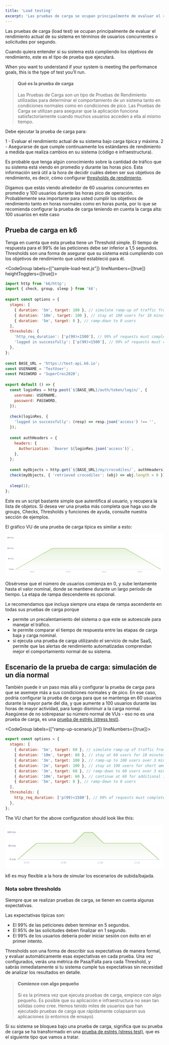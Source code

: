 ```yaml
---
title: 'Load testing'
excerpt: 'Las pruebas de carga se ocupan principalmente de evaluar el rendimiento actual de su sistema en términos de usuarios concurrentes o solicitudes por segundo.'
---
```


Las pruebas de carga (load test) se ocupan principalmente de evaluar el rendimiento actual de su sistema en términos de usuarios concurrentes o solicitudes por segundo.

Cuando quiera entender si su sistema está cumpliendo los objetivos de rendimiento, este es el tipo de prueba que ejecutará.


When you want to understand if your system is meeting the performance goals, this is the type of test you'll run.

> #### Qué es la prueba de carga
>
> Las Pruebas de Carga son un tipo de Pruebas de Rendimiento utilizadas para determinar el comportamiento de un sistema tanto en condiciones normales como en condiciones de pico.
> Las Pruebas de Carga se utilizan para asegurar que la aplicación funciona satisfactoriamente cuando muchos usuarios acceden a ella al mismo tiempo.


Debe ejecutar la prueba de carga para:

1 - Evaluar el rendimiento actual de su sistema bajo carga típica y máxima.
2 - Asegurarse de que cumple continuamente los estándares de rendimiento a medida que realiza cambios en su sistema (código e infraestructura).

Es probable que tenga algún conocimiento sobre la cantidad de tráfico que su sistema está viendo en promedio y durante las horas pico. Esta información será útil a la hora de decidir cuáles deben ser sus objetivos de rendimiento, es decir, cómo configurar [thresholds de rendimiento](/es/usando-k6/thresholds/).

Digamos que estás viendo alrededor de 60 usuarios concurrentes en promedio y 100 usuarios durante las horas pico de operación.
Probablemente sea importante para usted cumplir los objetivos de rendimiento tanto en horas normales como en horas punta, por lo que se recomienda configurar la prueba de carga teniendo en cuenta la carga alta: 100 usuarios en este caso

## Prueba de carga en k6

Tenga en cuenta que esta prueba tiene un Threshold simple. El tiempo de respuesta para el 99% de las peticiones debe ser inferior a 1,5 segundos. Thresholds son una forma de asegurar que su sistema está cumpliendo con los objetivos de rendimiento que usted estableció para él.

<CodeGroup labels={["sample-load-test.js"]} lineNumbers={[true]} heightTogglers={[true]}>

```javascript
import http from 'k6/http';
import { check, group, sleep } from 'k6';

export const options = {
  stages: [
    { duration: '5m', target: 100 }, // simulate ramp-up of traffic from 1 to 100 users over 5 minutes.
    { duration: '10m', target: 100 }, // stay at 100 users for 10 minutes
    { duration: '5m', target: 0 }, // ramp-down to 0 users
  ],
  thresholds: {
    'http_req_duration': ['p(99)<1500'], // 99% of requests must complete below 1.5s
    'logged in successfully': ['p(99)<1500'], // 99% of requests must complete below 1.5s
  },
};

const BASE_URL = 'https://test-api.k6.io';
const USERNAME = 'TestUser';
const PASSWORD = 'SuperCroc2020';

export default () => {
  const loginRes = http.post(`${BASE_URL}/auth/token/login/`, {
    username: USERNAME,
    password: PASSWORD,
  });

  check(loginRes, {
    'logged in successfully': (resp) => resp.json('access') !== '',
  });

  const authHeaders = {
    headers: {
      Authorization: `Bearer ${loginRes.json('access')}`,
    },
  };

  const myObjects = http.get(`${BASE_URL}/my/crocodiles/`, authHeaders).json();
  check(myObjects, { 'retrieved crocodiles': (obj) => obj.length > 0 });

  sleep(1);
};
```

</CodeGroup>

Este es un script bastante simple que autentifica al usuario, y recupera la lista de objetos. Si desea ver una prueba más completa que haga uso de groups, Checks, Thresholds y funciones de ayuda, consulte nuestra sección de ejemplos.

El gráfico VU de una prueba de carga típica es similar a esto:

![Load Test VU chart](./images/load-test.png)

Obsérvese que el número de usuarios comienza en 0, y sube lentamente hasta el valor nominal, donde se mantiene durante un largo periodo de tiempo. La etapa de rampa descendente es opcional.

Le recomendamos que incluya siempre una etapa de rampa ascendente en todas sus pruebas de carga porque
- permite un precalentamiento del sistema o que este se autoescale para manejar el tráfico.
- le permite comparar el tiempo de respuesta entre las etapas de carga baja y carga nominal.
- si ejecuta una prueba de carga utilizando el servicio de nube SaaS, permite que las alertas de rendimiento automatizadas comprendan mejor el comportamiento normal de su sistema.


## Escenario de la prueba de carga: simulación de un día normal



También puede ir un paso más allá y configurar la prueba de carga para que se asemeje más a sus condiciones normales y de pico. En ese caso, podría configurar la prueba de carga para que se mantenga en 60 usuarios durante la mayor parte del día, y que aumente a 100 usuarios durante las horas de mayor actividad, para luego disminuir a la carga normal.
Asegúrese de no sobrepasar su número normal de VUs - eso no es una prueba de carga, es una [prueba de estrés (stress test)](/es/tipos-de-prueba/stress-testing).

<CodeGroup labels={["ramp-up-scenario.js"]} lineNumbers={[true]}>

```javascript
export const options = {
  stages: [
    { duration: '5m', target: 60 }, // simulate ramp-up of traffic from 1 to 60 users over 5 minutes.
    { duration: '10m', target: 60 }, // stay at 60 users for 10 minutes
    { duration: '3m', target: 100 }, // ramp-up to 100 users over 3 minutes (peak hour starts)
    { duration: '2m', target: 100 }, // stay at 100 users for short amount of time (peak hour)
    { duration: '3m', target: 60 }, // ramp-down to 60 users over 3 minutes (peak hour ends)
    { duration: '10m', target: 60 }, // continue at 60 for additional 10 minutes
    { duration: '5m', target: 0 }, // ramp-down to 0 users
  ],
  thresholds: {
    http_req_duration: ['p(99)<1500'], // 99% of requests must complete below 1.5s
  },
};
```

</CodeGroup>

The VU chart for the above configuration should look like this:

![Load Test VU chart](./images/load-test-2.png)

k6 es muy flexible a la hora de simular los escenarios de subida/bajada.

### Nota sobre thresholds

Siempre que se realizan pruebas de carga, se tienen en cuenta algunas expectativas.

Las expectativas típicas son:
- El 99% de las peticiones deben terminar en 5 segundos.
- El 95% de las solicitudes deben finalizar en 1 segundo.
- El 99% de los usuarios debería poder iniciar sesión con éxito en el primer intento.

Thresholds son una forma de describir sus expectativas de manera formal, y evaluar automáticamente esas expectativas en cada prueba. Una vez configurados, verás una métrica de Pasa/Falla para cada Threshold, y sabrás inmediatamente si tu sistema cumple tus expectativas sin necesidad de analizar los resultados en detalle.

> #### Comience con algo pequeño
>
> Si es la primera vez que ejecuta pruebas de carga, empiece con algo pequeño. Es posible que su aplicación e infraestructura no sean tan sólidas como cree. Hemos tenido miles de usuarios que han ejecutado pruebas de carga que rápidamente colapsaron sus aplicaciones (o entornos de ensayo).

Si su sistema se bloquea bajo una prueba de carga, significa que su prueba de carga se ha transformado en una [prueba de estrés (stress test)](/es/tipos-de-prueba/stress-testing), que es el siguiente tipo que vamos a tratar.

